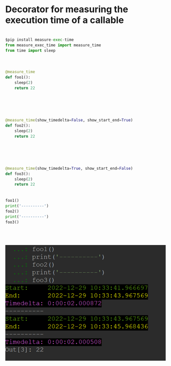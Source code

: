 # Decorator for measuring the execution time of a callable

```python

$pip install measure-exec-time
from measure_exec_time import measure_time
from time import sleep



@measure_time
def foo1():
    sleep(2)
    return 22





@measure_time(show_timedelta=False, show_start_end=True)
def foo2():
    sleep(2)
    return 22





@measure_time(show_timedelta=True, show_start_end=False)
def foo3():
    sleep(2)
    return 22


foo1()
print('----------')
foo2()
print('----------')
foo3()


    
```
<img src="https://github.com/hansalemaos/screenshots/raw/main/timemea.png"/>




